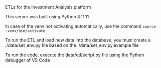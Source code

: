 ETLs for the Investment Analysis platform

This server was built using Python 3.11.11

In case of the venv not activating automatically, use the command `source .venv/bin/activate`

To run the ETL and load new data into the database, you must create a ./data/set_env.py file based on the ./data/set_env.py.example file

To run the code, execute the data/etl/script.py file using the Python debugger of VS Code
